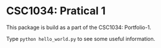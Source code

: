CSC1034: Pratical 1
===========

This package is build as a part of the CSC1034: Portfolio-1.

Type `python hello_world.py` to see some useful information.
